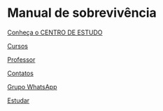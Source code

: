 # Manual de sobrevivência

<div id="menuBtn" class="container text-center">
      <div class="row">
        <a href="#" class="btnMapa col c1"><p class="n1">Conheça o CENTRO DE ESTUDO</p></a>
      </div>
      <div class="row">
      <a href="#/paginas/cursos.md" class="btnMapa col"><p class="n1">Cursos</p></a>
      <a href="#/paginas/Professor.md" class="btnMapa col"><p class="n1">Professor</p></a>
      <a href="#/paginas/contatos.md" class="btnMapa col"><p class="n1">Contatos</p></a>
      </div>
      <div class="row">
      <a href="https://chat.whatsapp.com/Dsp7baaUL2zF4T2oaSqQk3" class="btnMapa col"><p class="n1">Grupo WhatsApp</p></a>
      <a href="#/paginas/Estudar.md" class="btnMapa col"><p class="n1">Estudar</p></a>
      </div>
</div>
